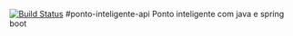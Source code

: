 [![Build Status](https://travis-ci.org/cabralcwb85/ponto-inteligente-api.svg?branch=master)](https://travis-ci.org/cabralcwb85/ponto-inteligente-api)
#ponto-inteligente-api
Ponto inteligente com java e spring boot
